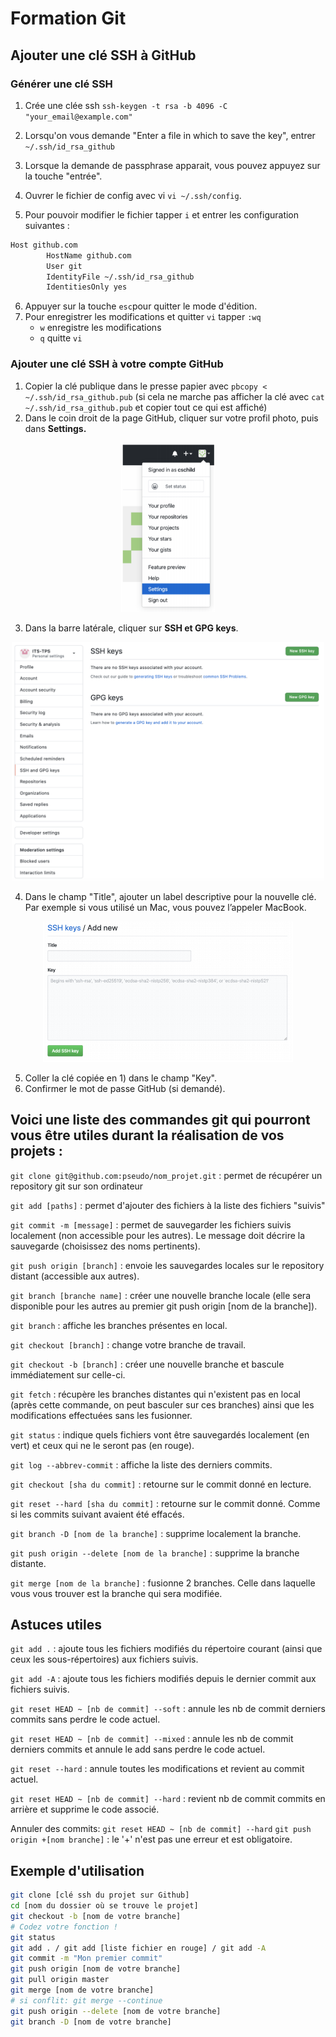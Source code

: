# Formation Git

## Ajouter une clé SSH à GitHub
### Générer une clé SSH
1. Crée une clée ssh
`ssh-keygen -t rsa -b 4096 -C "your_email@example.com"`
1. Lorsqu'on vous demande "Enter a file in which to save the key", entrer `~/.ssh/id_rsa_github`
2. Lorsque la demande de passphrase apparait, vous pouvez appuyez sur la touche
"entrée".

4. Ouvrer le fichier de config avec vi `vi ~/.ssh/config`.
5. Pour pouvoir modifier le fichier tapper `i` et entrer les configuration suivantes :
```sh
Host github.com
        HostName github.com
        User git
        IdentityFile ~/.ssh/id_rsa_github
        IdentitiesOnly yes
```
6. Appuyer sur la touche `esc`pour quitter le mode d'édition. 
7. Pour enregistrer les modifications et quitter `vi` tapper `:wq`
   * `w` enregistre les modifications
   * `q` quitte `vi`

### Ajouter une clé SSH à votre compte GitHub
1. Copier la clé publique dans le presse papier avec
`pbcopy < ~/.ssh/id_rsa_github.pub` (si cela ne marche pas afficher la clé avec `cat ~/.ssh/id_rsa_github.pub` et copier tout ce qui est affiché)
2. Dans le coin droit de la page GitHub, cliquer sur votre profil photo, puis dans **Settings.**
<div align="center">
    <img src="images/5b09a3bdaa593cc2be8a072f4aca6bb63e81dcf8a4a4cf9febdd45b6e1b5e260.png" width="150px"/>
</div>

3. Dans la barre latérale, cliquer sur **SSH et GPG keys**.
<div align="center">
    <img src="images/95110ba503ba0cb44365c6c76c8f10394b0621d986205e15591dd6f72bd68e04.png" width="500px"/>
</div>


4. Dans le champ "Title", ajouter un label descriptive pour la nouvelle clé. Par exemple
si vous utilisé un Mac, vous pouvez l’appeler MacBook.
<div align="center">
    <img src="images/e579cb97ee8c433f43b510870baf7d2cd240765e84f545f69bbc4660af8b1797.png" width="400px"/>
</div>

5. Coller la clé copiée en 1) dans le champ "Key".
6. Confirmer le mot de passe GitHub (si demandé).

## Voici une liste des commandes git qui pourront vous être utiles durant la réalisation de vos projets :

`git clone git@github.com:pseudo/nom_projet.git` : permet de récupérer un repository git sur son ordinateur

`git add [paths]` : permet d'ajouter des fichiers à la liste des fichiers "suivis"

`git commit -m [message]` : permet de sauvegarder les fichiers suivis localement (non accessible pour les autres). Le message doit décrire la sauvegarde (choisissez des noms pertinents).

`git push origin [branch]` : envoie les sauvegardes locales sur le repository distant (accessible aux autres).

`git branch [branche name]` : créer une nouvelle branche locale (elle sera disponible pour les autres au premier git push origin [nom de la branche]).

`git branch` : affiche les branches présentes en local.

`git checkout [branch]` : change votre branche de travail.

`git checkout -b [branch]` : créer une nouvelle branche et bascule immédiatement sur celle-ci.

`git fetch` : récupère les branches distantes qui n'existent pas en local (après cette commande, on peut basculer sur ces branches) ainsi que les modifications effectuées sans les fusionner.

`git status` : indique quels fichiers vont être sauvegardés localement (en vert) et ceux qui ne le seront pas (en rouge).

`git log --abbrev-commit` : affiche la liste des derniers commits.

`git checkout [sha du commit]` : retourne sur le commit donné en lecture.

`git reset --hard [sha du commit]` : retourne sur le commit donné. Comme si les commits suivant avaient été effacés.

`git branch -D [nom de la branche]` : supprime localement la branche.

`git push origin --delete [nom de la branche]` : supprime la branche distante.

`git merge [nom de la branche]` : fusionne 2 branches. Celle dans laquelle vous vous trouver est la branche qui sera modifiée.


## Astuces utiles

`git add .` : ajoute tous les fichiers modifiés du répertoire courant (ainsi que ceux les sous-répertoires) aux fichiers suivis.

`git add -A` : ajoute tous les fichiers modifiés depuis le dernier commit aux fichiers suivis.


`git reset HEAD ~ [nb de commit] --soft` : annule les nb de commit derniers commits sans perdre le code actuel.

`git reset HEAD ~ [nb de commit] --mixed` : annule les nb de commit derniers commits et annule le add sans perdre le code actuel.

`git reset --hard` : annule toutes les modifications et revient au commit actuel.

`git reset HEAD ~ [nb de commit] --hard` : revient nb de commit commits en arrière et supprime le code associé.

Annuler des commits:
`git reset HEAD ~ [nb de commit] --hard`
`git push origin +[nom branche]` : le '+' n'est pas une erreur et est obligatoire.

## Exemple d'utilisation

```sh
git clone [clé ssh du projet sur Github]
cd [nom du dossier où se trouve le projet]
git checkout -b [nom de votre branche]
# Codez votre fonction !
git status
git add . / git add [liste fichier en rouge] / git add -A
git commit -m "Mon premier commit"
git push origin [nom de votre branche]
git pull origin master
git merge [nom de votre branche]
# si conflit: git merge --continue
git push origin --delete [nom de votre branche]
git branch -D [nom de votre branche]
```

